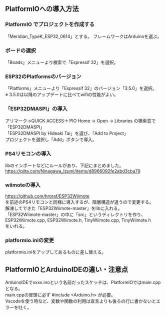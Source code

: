 ## PlatformIOへの導入方法

### PlatformIO でプロジェクトを作成する
「Meridian_TypeK_ESP32_0614」とする。
フレームワークはArduinoを選ぶ。
  
### ボードの選択
「Boads」メニューより検索で「Espressif 32」を選択。
  
### ESP32のPlatformsのバージョン
「Platforms」メニューより「Espressif 32」のバージョン「3.5.0」を選択。  
※ 3.5.0は以降のアップデートに比べてwifiの性能がよい。
  
### 「ESP32DMASPI」の導入
アリマーク→QUICK ACCESS→ PIO Home → Open → Libraries の検索窓で「ESP32DMASPI」  
「ESP32DMASPI by Hideaki Tai」を選び、「Add to Project」  
プロジェクトを選択し「Add」ボタンで導入。
  
### PS4リモコンの導入
libのインポートなどにルールがあり、下記にまとめました。  
https://qiita.com/Ninagawa_Izumi/items/d8966092fe2abd3cba79
  
### wiimoteの導入
https://github.com/hrgraf/ESP32Wiimote  
を前述のPS4リモコンと同様に導入するが、階層構造が違うので変更する。  
解凍してできた「ESP32Wiimote-master」をlibに入れる。  
「ESP32Wiimote-master」の中に「src」というディレクトリを作り、   
ESP32Wiimote.cpp, ESP32Wiimote.h, TinyWiimote.cpp, TinyWiimote.h  
をいれる。
  
### platformio.iniの変更
platformio.iniをアップしてあるものに差し替える。
   
## PlatformIOとArduinoIDEの違い・注意点
ArduinoIDEでxxxx.inoという名前だったスケッチは、PlatformIOではmain.cppとなる。  
main.cppの冒頭に必ず #include <Arduino.h> が必要。  
Vscodeを使う時など、変数や関数の利用は宣言よりも後ろの行に書かないとエラーを吐く。  
